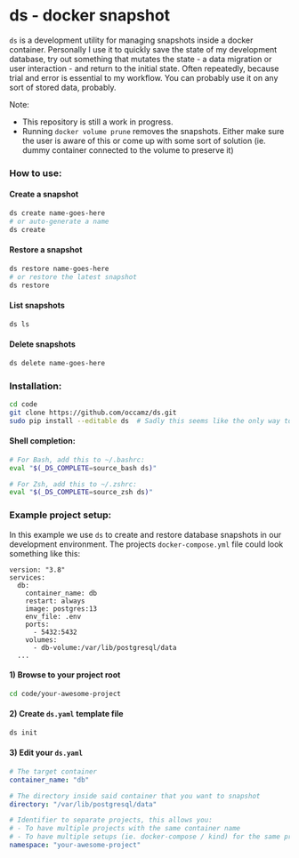 # ds - docker snapshot

`ds` is a development utility for managing snapshots inside a docker container. Personally I use it to quickly save the state of my development database, try out something that mutates the state - a data migration or user interaction - and return to the initial state. Often repeatedly, because trial and error is essential to my workflow. You can probably use it on any sort of stored data, probably. 

Note:
- This repository is still a work in progress.
- Running `docker volume prune` removes the snapshots. Either make sure the user is aware of this or come up with some sort of solution (ie. dummy container connected to the volume to preserve it)


### How to use:

#### Create a snapshot
```bash
ds create name-goes-here
# or auto-generate a name
ds create 
```

#### Restore a snapshot
```bash
ds restore name-goes-here
# or restore the latest snapshot
ds restore
```

#### List snapshots
```bash
ds ls
```

#### Delete snapshots
```bash
ds delete name-goes-here
```


### Installation:
```bash
cd code
git clone https://github.com/occamz/ds.git
sudo pip install --editable ds  # Sadly this seems like the only way to have shell completion work without any extra steps
```

#### Shell completion:
```bash
# For Bash, add this to ~/.bashrc:
eval "$(_DS_COMPLETE=source_bash ds)"

# For Zsh, add this to ~/.zshrc:
eval "$(_DS_COMPLETE=source_zsh ds)"
```

### Example project setup:
In this example we use `ds` to create and restore database snapshots in our development environment. The projects `docker-compose.yml` file could look something like this:
```
version: "3.8"
services:
  db:
    container_name: db
    restart: always
    image: postgres:13
    env_file: .env
    ports:
      - 5432:5432
    volumes:
      - db-volume:/var/lib/postgresql/data
  ...
```

#### 1) Browse to your project root
```bash
cd code/your-awesome-project
```

#### 2) Create `ds.yaml` template file
```bash
ds init
```

#### 3) Edit your `ds.yaml`
```yaml
# The target container
container_name: "db"

# The directory inside said container that you want to snapshot
directory: "/var/lib/postgresql/data"

# Identifier to separate projects, this allows you:
# - To have multiple projects with the same container name
# - To have multiple setups (ie. docker-compose / kind) for the same project
namespace: "your-awesome-project"
```